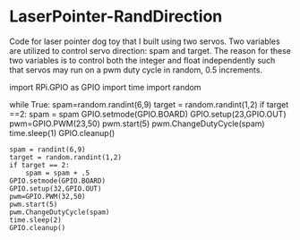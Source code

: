 # LaserPointer-RandDirection
Code for laser pointer dog toy that I built using two servos.
Two variables are utilized to control servo direction: spam and target.  The reason for these two variables
 is to control both the integer and float independently such that servos may run on a pwm duty cycle in random, 0.5 increments.

import RPi.GPIO as GPIO
import time
import random

while True:
    spam=random.randint(6,9)
    target = random.randint(1,2)
    if target ==2:
        spam = spam
    GPIO.setmode(GPIO.BOARD)
    GPIO.setup(23,GPIO.OUT)
    pwm=GPIO.PWM(23,50)
    pwm.start(5)
    pwm.ChangeDutyCycle(spam)
    time.sleep(1)
    GPIO.cleanup()

    spam = randint(6,9)
    target = random.randint(1,2)
    if target == 2:
        spam = spam + .5
    GPIO.setmode(GPIO.BOARD)
    GPIO.setup(32,GPIO.OUT)
    pwm=GPIO.PWM(32,50)
    pwm.start(5)
    pwm.ChangeDutyCycle(spam)
    time.sleep(2)
    GPIO.cleanup()
